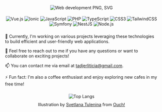 <div align="center" style="padding-top: 2%; padding-bottom: 2%">

  <img data-v-269d9bd6="" alt="Web development PNG, SVG" src="https://ouch-cdn2.icons8.com/VscTj57FiuRFBiIkjtaNik8_KClNnS05qmOYYL3JaeM/rs:fit:368:368/czM6Ly9pY29uczgu/b3VjaC1wcm9kLmFz/c2V0cy9wbmcvNzg0/LzMzZjAwYzVhLTg4/NWYtNGViNC1hZTMx/LTZiNGE5OGJkZDc0/MS5wbmc.png" fetchpriority="high" loading="sync" class="image-thumb" style="max-width: 456px;">
</div>

<div align="center" style="padding-top: 2%; padding-bottom: 2%">
  <img src="https://img.shields.io/badge/vuejs-%2335495e.svg?style=for-the-badge&logo=vuedotjs&logoColor=%234FC08D" alt="Vue.js">
  <img src="https://img.shields.io/badge/Ionic-%233880FF.svg?style=for-the-badge&logo=Ionic&logoColor=white" alt="Ionic">
  <img src="https://img.shields.io/badge/javascript-%23323330.svg?style=for-the-badge&logo=javascript&logoColor=%23F7DF1E" alt="JavaScript">
  <img src="https://img.shields.io/badge/php-%23777BB4.svg?style=for-the-badge&logo=php&logoColor=white" alt="PHP">
  <img src="https://img.shields.io/badge/typescript-%23007ACC.svg?style=for-the-badge&logo=typescript&logoColor=white" alt="TypeScript">
  <img src="https://img.shields.io/badge/css3-%231572B6.svg?style=for-the-badge&logo=css3&logoColor=white" alt="CSS3">
  <img src="https://img.shields.io/badge/tailwindcss-%2338B2AC.svg?style=for-the-badge&logo=tailwind-css&logoColor=white" alt="TailwindCSS">
  <img src="https://img.shields.io/badge/symfony-%23000000.svg?style=for-the-badge&logo=symfony&logoColor=white" alt="Symfony">
  <img src="https://img.shields.io/badge/nestjs-%23E0234E.svg?style=for-the-badge&logo=nestjs&logoColor=white" alt="NestJS">
  <img src="https://img.shields.io/badge/node.js-6DA55F?style=for-the-badge&logo=node.js&logoColor=white" alt="Node.js">
</div>

🔭 Currently, I'm working on various projects leveraging these technologies to build efficient and user-friendly web applications.

💬 Feel free to reach out to me if you have any questions or want to collaborate on exciting projects!

📫 You can contact me via email at [tadjerliticia@gmail.com](mailto:tadjerliticia@gmail.com).

⚡ Fun fact: I'm also a coffee enthusiast and enjoy exploring new cafes in my free time!


<div align="center" style="padding-top: 2%; padding-bottom: 2%">
    <img src="https://github-readme-stats.vercel.app/api/top-langs/?username=ltadjer&layout=compact&theme=onedark&count_private=true" alt="Top Langs" style="max-width: 100%; animation: glitch 1s infinite alternate;">
</div>



<div align="center">
  Illustration by <a href="https://icons8.com/illustrations/author/sRy57eUNNFc1">Svetlana Tulenina</a> from <a href="https://icons8.com/illustrations">Ouch!</a>
</div>
